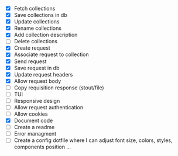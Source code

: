 * [X] Fetch collections
* [X] Save collections in db
* [X] Update collections
* [X] Rename collections
* [X] Add collection description
* [ ] Delete collections
* [X] Create request
* [X] Associate request to collection
* [X] Send request
* [X] Save request in db
* [X] Update request headers
* [X] Allow request body
* [ ] Copy requisition response (stout/file)
* [ ] TUI
* [ ] Responsive design
* [ ] Allow request authentication
* [ ] Allow cookies
* [X] Document code
* [ ] Create a readme
* [ ] Error managment
* [ ] Create a config dotfile where I can adjust font size, colors, styles, components position ...
